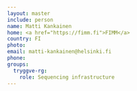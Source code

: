 ```yaml
---
layout: master
include: person
name: Matti Kankainen
home: <a href="https://fimm.fi">FIMM</a>
country: FI
photo:
email: matti-kankainen@helsinki.fi
phone:
groups:
  tryggve-rg:
    role: Sequencing infrastructure
---
```

